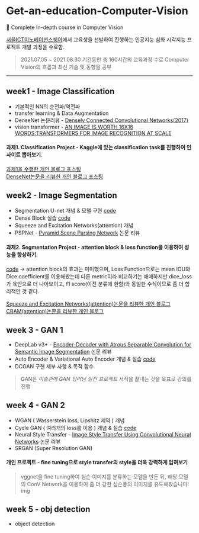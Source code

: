 # Get-an-education-Computer-Vision
📜 Complete In-depth course in Computer Vision

[서울ICT이노베이션스퀘어](https://ict.eksa.or.kr/portal/applyconfirm_ict/main.user?paramMap.finalGbn=N)에서 교육생을 선발하여 진행하는 인공지능 심화 시각지능 프로젝트 개발 과정을 수료함.
> 2021.07.05 ~ 2021.08.30 기간동안 총 160시간의 교육과정 수료
> Computer Vision의 흐름과 최신 기술 및 동향을 공부
----------------------------------------------------------------------------------------------------------------------------------------------------------------------------------
## week1 - Image Classification
+ 기본적인 NN의 순전파/역전파
+ transfer learning & Data Augmentation
+ DenseNet 논문리뷰 - [Densely Connected Convolutional Networks(2017)](https://arxiv.org/pdf/1608.06993.pdf)
+ vision transformer - [AN IMAGE IS WORTH 16X16 WORDS:TRANSFORMERS FOR IMAGE RECOGNITION AT SCALE](https://arxiv.org/pdf/2010.11929.pdf)
#### 과제1. Classification Project - Kaggle에 있는 classification task를 진행하여 인사이트 뽑아보기.
[과제1을 수행한 개인 블로그 포스팅](https://inhovation97.tistory.com/43)   
[DenseNet논문을 리뷰한 개인 블로그 포스팅](https://inhovation97.tistory.com/47)




## week2 - Image Segmentation
+ Segmentation U-net 개념 & 모델 구현 [code]()
+ Dense Block 실습 [code]()
+ Squeeze and Excitation Networks(attention) 개념
+ PSPNet - [Pyramid Scene Parsing Network](https://arxiv.org/pdf/1612.01105.pdf) 논문 리뷰
#### 과제2. Segmentation Project - attention block & loss function을 이용하여 성능을 향상하기.
[code]()
-> attention block의 효과는 미미했으며, Loss Function으로는 mean IOU와 Dice coefficient를 이용해봤는데 다른 metric이라 비교하기는 애매하지만 dice_loss가 육안으로 더 나아보이고, f1 score(이진 분류에 한함)와 동일한 수식이므로 좀 더 합리적인 것 같다.

[Squeeze and Excitation Networks(attention)논문을 리뷰한 개인 블로그](https://inhovation97.tistory.com/48)
[CBAM(attention)논문을 리뷰한 개인 블로그](https://inhovation97.tistory.com/63)




## week 3 - GAN 1
+ DeepLab v3+ - [Encoder-Decoder with Atrous Separable Convolution for Semantic Image Segmentation](https://arxiv.org/pdf/1802.02611.pdf) 논문 리뷰
+ Auto Encoder & Variational Auto Encoder 개념 & 실습 [code]()
+ DCGAN 구현 세부 사항 & 목적 함수
> GAN은 _미술관에 GAN 딥러닝 실전 프로젝트_ 서적을 끝내는 것을 목표로 강의를 진행   




## week 4 - GAN 2
+ WGAN ( Wasserstein loss, Lipshitz 제약 ) 개념
+ Cycle GAN ( 여러개의 loss를 이용 ) 개념 & 실습 [code]()
+ Neural Style Transfer - [Image Style Transfer Using Convolutional Neural Networks](https://arxiv.org/pdf/1508.06576.pdf) 논문 리뷰
+ SRGAN (Super Resolution GAN)
#### 개인 프로젝트 - fine tuning으로 style transfer의 style을 더욱 강력하게 입혀보기
> vggnet을 fine tuning하여 심슨 이미지를 분류하는 모델을 만든 뒤, 해당 모델의 ConV Network을 이용하여 좀 더 강한 심슨풍의 이미지를 유도해봤습니다!
img




## week 5 - obj detection
+ object detection 





